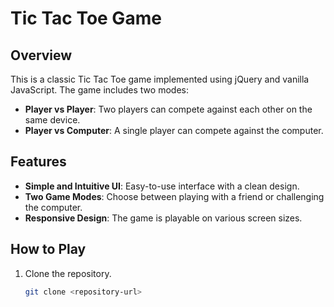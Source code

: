 # Tic Tac Toe Game

## Overview

This is a classic Tic Tac Toe game implemented using jQuery and vanilla JavaScript. The game includes two modes:

- **Player vs Player**: Two players can compete against each other on the same device.
- **Player vs Computer**: A single player can compete against the computer.

## Features

- **Simple and Intuitive UI**: Easy-to-use interface with a clean design.
- **Two Game Modes**: Choose between playing with a friend or challenging the computer.
- **Responsive Design**: The game is playable on various screen sizes.

## How to Play

1. Clone the repository.
   ```bash
   git clone <repository-url>
